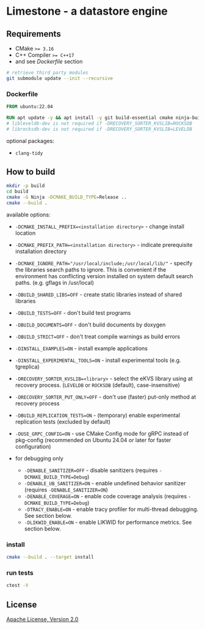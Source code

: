 # Limestone - a datastore engine

## Requirements

* CMake `>= 3.16`
* C++ Compiler `>= C++17`
* and see *Dockerfile* section

```sh
# retrieve third party modules
git submodule update --init --recursive
```

### Dockerfile

```dockerfile
FROM ubuntu:22.04

RUN apt update -y && apt install -y git build-essential cmake ninja-build libboost-filesystem-dev libboost-system-dev libboost-container-dev libboost-thread-dev libgoogle-glog-dev libgflags-dev doxygen libleveldb-dev librocksdb-dev pkg-config nlohmann-json3-dev
# libleveldb-dev is not required if -DRECOVERY_SORTER_KVSLIB=ROCKSDB
# librocksdb-dev is not required if -DRECOVERY_SORTER_KVSLIB=LEVELDB
```

optional packages:

* `clang-tidy`

## How to build

```sh
mkdir -p build
cd build
cmake -G Ninja -DCMAKE_BUILD_TYPE=Release ..
cmake --build .
```

available options:
* `-DCMAKE_INSTALL_PREFIX=<installation directory>` - change install location
* `-DCMAKE_PREFIX_PATH=<installation directory>` - indicate prerequisite installation directory
* `-DCMAKE_IGNORE_PATH="/usr/local/include;/usr/local/lib/"` - specify the libraries search paths to ignore. This is convenient if the environment has conflicting version installed on system default search paths. (e.g. gflags in /usr/local)
* `-DBUILD_SHARED_LIBS=OFF` - create static libraries instead of shared libraries
* `-DBUILD_TESTS=OFF` - don't build test programs
* `-DBUILD_DOCUMENTS=OFF` - don't build documents by doxygen
* `-DBUILD_STRICT=OFF` - don't treat compile warnings as build errors
* `-DINSTALL_EXAMPLES=ON` - install example applications
* `-DINSTALL_EXPERIMENTAL_TOOLS=ON` - install experimental tools (e.g. tgreplica)
* `-DRECOVERY_SORTER_KVSLIB=<library>` - select the eKVS library using at recovery process. (`LEVELDB` or `ROCKSDB` (default), case-insensitive)
* `-DRECOVERY_SORTER_PUT_ONLY=OFF` - don't use (faster) put-only method at recovery process
* `-DBUILD_REPLICATION_TESTS=ON` - (temporary) enable experimental replication tests (excluded by default)
* `-DUSE_GRPC_CONFIG=ON` - use CMake Config mode for gRPC instead of pkg-config (recommended on Ubuntu 24.04 or later for faster configuration)

* for debugging only
  * `-DENABLE_SANITIZER=OFF` - disable sanitizers (requires `-DCMAKE_BUILD_TYPE=Debug`)
  * `-DENABLE_UB_SANITIZER=ON` - enable undefined behavior sanitizer (requires `-DENABLE_SANITIZER=ON`)
  * `-DENABLE_COVERAGE=ON` - enable code coverage analysis (requires `-DCMAKE_BUILD_TYPE=Debug`)
  * `-DTRACY_ENABLE=ON` - enable tracy profiler for multi-thread debugging. See section below.
  * `-DLIKWID_ENABLE=ON` - enable LIKWID for performance metrics. See section below.

### install

```sh
cmake --build . --target install
```

### run tests

```sh
ctest -V
```

## License

[Apache License, Version 2.0](http://www.apache.org/licenses/LICENSE-2.0)
